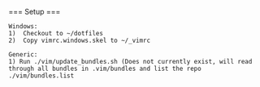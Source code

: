 
=== Setup ===

    Windows:
    1)  Checkout to ~/dotfiles
    2)  Copy vimrc.windows.skel to ~/_vimrc

    Generic:
    1) Run ./vim/update_bundles.sh (Does not currently exist, will read through all bundles in .vim/bundles and list the repo ./vim/bundles.list

